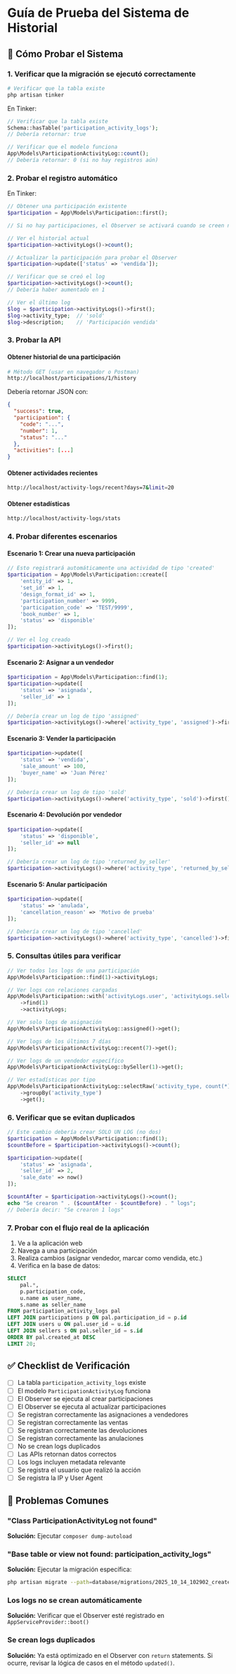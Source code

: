 # Guía de Prueba del Sistema de Historial

## 🧪 Cómo Probar el Sistema

### 1. Verificar que la migración se ejecutó correctamente

```bash
# Verificar que la tabla existe
php artisan tinker
```

En Tinker:
```php
// Verificar que la tabla existe
Schema::hasTable('participation_activity_logs');
// Debería retornar: true

// Verificar que el modelo funciona
App\Models\ParticipationActivityLog::count();
// Debería retornar: 0 (si no hay registros aún)
```

### 2. Probar el registro automático

En Tinker:
```php
// Obtener una participación existente
$participation = App\Models\Participation::first();

// Si no hay participaciones, el Observer se activará cuando se creen nuevas

// Ver el historial actual
$participation->activityLogs()->count();

// Actualizar la participación para probar el Observer
$participation->update(['status' => 'vendida']);

// Verificar que se creó el log
$participation->activityLogs()->count();
// Debería haber aumentado en 1

// Ver el último log
$log = $participation->activityLogs()->first();
$log->activity_type;  // 'sold'
$log->description;    // 'Participación vendida'
```

### 3. Probar la API

#### Obtener historial de una participación

```bash
# Método GET (usar en navegador o Postman)
http://localhost/participations/1/history
```

Debería retornar JSON con:
```json
{
  "success": true,
  "participation": {
    "code": "...",
    "number": 1,
    "status": "..."
  },
  "activities": [...]
}
```

#### Obtener actividades recientes

```bash
http://localhost/activity-logs/recent?days=7&limit=20
```

#### Obtener estadísticas

```bash
http://localhost/activity-logs/stats
```

### 4. Probar diferentes escenarios

#### Escenario 1: Crear una nueva participación
```php
// Esto registrará automáticamente una actividad de tipo 'created'
$participation = App\Models\Participation::create([
    'entity_id' => 1,
    'set_id' => 1,
    'design_format_id' => 1,
    'participation_number' => 9999,
    'participation_code' => 'TEST/9999',
    'book_number' => 1,
    'status' => 'disponible'
]);

// Ver el log creado
$participation->activityLogs()->first();
```

#### Escenario 2: Asignar a un vendedor
```php
$participation = App\Models\Participation::find(1);
$participation->update([
    'status' => 'asignada',
    'seller_id' => 1
]);

// Debería crear un log de tipo 'assigned'
$participation->activityLogs()->where('activity_type', 'assigned')->first();
```

#### Escenario 3: Vender la participación
```php
$participation->update([
    'status' => 'vendida',
    'sale_amount' => 100,
    'buyer_name' => 'Juan Pérez'
]);

// Debería crear un log de tipo 'sold'
$participation->activityLogs()->where('activity_type', 'sold')->first();
```

#### Escenario 4: Devolución por vendedor
```php
$participation->update([
    'status' => 'disponible',
    'seller_id' => null
]);

// Debería crear un log de tipo 'returned_by_seller'
$participation->activityLogs()->where('activity_type', 'returned_by_seller')->first();
```

#### Escenario 5: Anular participación
```php
$participation->update([
    'status' => 'anulada',
    'cancellation_reason' => 'Motivo de prueba'
]);

// Debería crear un log de tipo 'cancelled'
$participation->activityLogs()->where('activity_type', 'cancelled')->first();
```

### 5. Consultas útiles para verificar

```php
// Ver todos los logs de una participación
App\Models\Participation::find(1)->activityLogs;

// Ver logs con relaciones cargadas
App\Models\Participation::with('activityLogs.user', 'activityLogs.seller')
    ->find(1)
    ->activityLogs;

// Ver solo logs de asignación
App\Models\ParticipationActivityLog::assigned()->get();

// Ver logs de los últimos 7 días
App\Models\ParticipationActivityLog::recent(7)->get();

// Ver logs de un vendedor específico
App\Models\ParticipationActivityLog::bySeller(1)->get();

// Ver estadísticas por tipo
App\Models\ParticipationActivityLog::selectRaw('activity_type, count(*) as total')
    ->groupBy('activity_type')
    ->get();
```

### 6. Verificar que se evitan duplicados

```php
// Este cambio debería crear SOLO UN LOG (no dos)
$participation = App\Models\Participation::find(1);
$countBefore = $participation->activityLogs()->count();

$participation->update([
    'status' => 'asignada',
    'seller_id' => 2,
    'sale_date' => now()
]);

$countAfter = $participation->activityLogs()->count();
echo "Se crearon " . ($countAfter - $countBefore) . " logs";
// Debería decir: "Se crearon 1 logs"
```

### 7. Probar con el flujo real de la aplicación

1. Ve a la aplicación web
2. Navega a una participación
3. Realiza cambios (asignar vendedor, marcar como vendida, etc.)
4. Verifica en la base de datos:

```sql
SELECT 
    pal.*,
    p.participation_code,
    u.name as user_name,
    s.name as seller_name
FROM participation_activity_logs pal
LEFT JOIN participations p ON pal.participation_id = p.id
LEFT JOIN users u ON pal.user_id = u.id
LEFT JOIN sellers s ON pal.seller_id = s.id
ORDER BY pal.created_at DESC
LIMIT 20;
```

## ✅ Checklist de Verificación

- [ ] La tabla `participation_activity_logs` existe
- [ ] El modelo `ParticipationActivityLog` funciona
- [ ] El Observer se ejecuta al crear participaciones
- [ ] El Observer se ejecuta al actualizar participaciones
- [ ] Se registran correctamente las asignaciones a vendedores
- [ ] Se registran correctamente las ventas
- [ ] Se registran correctamente las devoluciones
- [ ] Se registran correctamente las anulaciones
- [ ] No se crean logs duplicados
- [ ] Las APIs retornan datos correctos
- [ ] Los logs incluyen metadata relevante
- [ ] Se registra el usuario que realizó la acción
- [ ] Se registra la IP y User Agent

## 🐛 Problemas Comunes

### "Class ParticipationActivityLog not found"
**Solución:** Ejecutar `composer dump-autoload`

### "Base table or view not found: participation_activity_logs"
**Solución:** Ejecutar la migración específica:
```bash
php artisan migrate --path=database/migrations/2025_10_14_102902_create_participation_activity_logs_table.php
```

### Los logs no se crean automáticamente
**Solución:** Verificar que el Observer esté registrado en `AppServiceProvider::boot()`

### Se crean logs duplicados
**Solución:** Ya está optimizado en el Observer con `return` statements. Si ocurre, revisar la lógica de casos en el método `updated()`.


